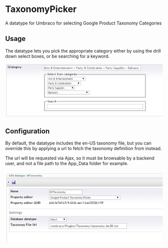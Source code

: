 # TaxonomyPicker
A datatype for Umbraco for selecting Google Product Taxonomy Categories

## Usage
The datatype lets you pick the appropriate category either by using the drill down select boxes, or be searching for a keyword.

![](https://raw.githubusercontent.com/mortenbock/TaxonomyPicker/master/content/DataType.png)

## Configuration
By default, the datatype includes the en-US taxonomy file, but you can override this by applying a url to fetch the taxonomy definition from instead.

The url will be requested via Ajax, so it must be browsable by a backend user, and not a file path to the App_Data folder for example.

![](https://raw.githubusercontent.com/mortenbock/TaxonomyPicker/master/content/PrevalueEditor.png)
